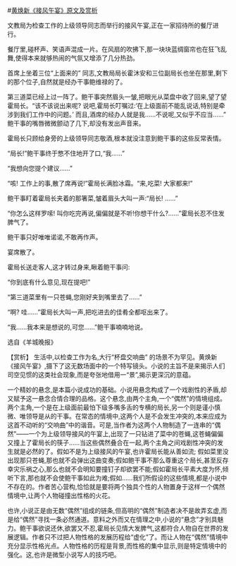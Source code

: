 #[黄焕新《接风午宴》原文及赏析](https://www.vrrw.net/wx/15255.html)

文教局为检查工作的上级领导同志而举行的接风午宴,正在一家招待所的餐厅进行。

餐厅里,碰杯声、笑语声混成一片。在风扇的吹拂下,那一块块蓝绸窗帘也在狂飞乱舞,使得本来就够热闹的气氛又增添了几分热劲。

首席上坐着三位“上面来的” 同志,文教局局长霍沐安和三位副局长也坐在那里,剩下的那个位子,自然就是经办干事鲍维禄的了。

第三道菜已经上过一阵了。鲍干事突然眉头一皱,把眼光从菜盘中收了回来,望了望霍局长。“该不该说出来呢? 说吧,霍局长叮嘱过:‘在上级面前不能乱说话,特别是牵涉到我们工作中的问题。’ 而且,酒席的经办人就是我……不说呢,又似乎不应当……” 鲍干事的嘴唇微微颤动了几下,却没有发出声音来。

霍局长只顾给身旁的上级领导同志敬酒,根本就没注意到鲍干事的这些反常表情。

“局长!”鲍干事终于憋不住地开了口,“我……”

“我想向您提个建议……”

“咳! 工作上的事,散了席再说!”霍局长满脸冰霜。“来,吃菜! 大家都来!”

鲍干事盯着霍局长夹着的那箸菜,皱着眉头大叫一声:“局长! ……”

“你怎么这样罗嗦! 叫你吃完再说,偏偏就是不听!你想干什么?……”霍局长忍不住发脾气了。

鲍干事只好唯唯诺诺,不敢再作声。

宴席散了。

霍局长送走客人,这才转过身来,瞅着鲍干事问:

“你到底有什么意见,现在提吧!”

“第三道菜里有一只苍蝇,您刚好夹到嘴里去了……”

“啊? 哇……”霍局长大叫一声,把吃进去的佳肴全都呕出来了。

“我……我本来是想说的,可您……”鲍干事喃喃地说。

选自《羊城晚报》



【赏析】 生活中,以检查工作为名,大行“杯盘交响曲” 的场景不为罕见。黄焕新《接风午宴》,摄下了这无数场面中的一个特写镜头。小说的主旨不是来揭示人们司空见惯的这类社会现象,而是夸张地借用一“景”,揭示更深沉的意蕴。

一个精妙的悬念,是本篇小说成功的基础。小说用悬念构成了一个戏剧性的矛盾,却又赋予这一悬念合情合理的品格。这个悬念,由两个主角,一个“偶然”的情境组成。两个主角,一个是在上级面前最怕下级多嘴多舌的专横的局长,另一个则是谨小慎微、唯领导是从的干事。在常态的情境中,这两个人是不会发生冲突的,本来应成为这首不动听的“交响曲”中的谐音。可是,当作者为这两个人物制造了一连串的“偶然”——一个为上级领导接风的午宴上,出现了一只钻进了菜中的苍蝇,这苍蝇偏偏又撞上了霍局长的筷子……当这些偶然叠合在一起,两个主角之间戏剧性冲突的发生就是必然的了。假如不是为上级接风的午宴,也许霍局长能从善如流; 假如菜里没出现那只苍蝇,那也就不会弹出这曲变奏;假如鲍干事不那么尊重这个局长,甚至反存幸灾乐祸之心,那么也就不会明知要撞钉子却欲罢不能;假如霍局长平素大度为怀,倾听下言,那也就不会使鲍干事如此为难;假如……我们所假设的这些情境,都是小说中不存在的。作者苦心营构,恰恰就是要将两个独具个性的人物置身于这样一个偶然情境中,让两个人物碰撞出性格的火花。

也许,小说正是由无数“偶然”组成的链条,但高明的“偶然”制造者决不是故弄玄虚,而是给“偶然”寻找一条必然通道。意料之外而又在情理之中,小说的“悬念”才别具魅力。鲍干事欲说还休,欲罢又不忍,霍局长见情大发脾气,这都符合人物自在世界的发展逻辑。作者只不过把人物性格的发展历程给“虚化”了。而让人物在“偶然”情境中充分显示性格光点。人物性格的历程是背景,而性格的集中显示,则是特定情境中的强化。这,也许是微型小说写人的技巧吧。

